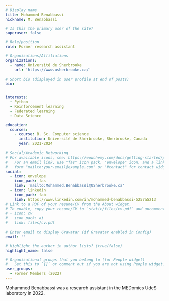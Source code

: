 ```yaml
---
# Display name
title: Mohammed Benabbassi
nickname: M. Benabbassi

# Is this the primary user of the site?
superuser: false

# Role/position
role: Former research assistant

# Organizations/Affiliations
organizations:
  - name: Université de Sherbrooke
    url: 'https://www.usherbrooke.ca/'

# Short bio (displayed in user profile at end of posts)
bio: 


interests:
  - Python
  - Reinforcement learning
  - Federated learning
  - Data Science

education:
  courses:
    - course: B. Sc. Computer science
      institution: Université de Sherbrooke, Sherbrooke, Canada
      year: 2021-2024

# Social/Academic Networking
# For available icons, see: https://wowchemy.com/docs/getting-started/page-builder/#icons
#   For an email link, use "fas" icon pack, "envelope" icon, and a link in the
#   form "mailto:your-email@example.com" or "#contact" for contact widget.
social:
  - icon: envelope
    icon_pack: fas
    link: 'mailto:Mohammed.Benabbassi@USherbrooke.ca'
  - icon: linkedin
    icon_pack: fab
    link: https://www.linkedin.com/in/mohammed-benabbassi-5257a5213
# Link to a PDF of your resume/CV from the About widget.
# To enable, copy your resume/CV to `static/files/cv.pdf` and uncomment the lines below.
# - icon: cv
#   icon_pack: ai
#   link: files/cv.pdf

# Enter email to display Gravatar (if Gravatar enabled in Config)
email: ''

# Highlight the author in author lists? (true/false)
highlight_name: false

# Organizational groups that you belong to (for People widget)
#   Set this to `[]` or comment out if you are not using People widget.
user_groups:
  - Former Members (2022)
---
```


Mohammed Benabbassi was a research assistant in the MEDomics UdeS laboratory in 2022.
